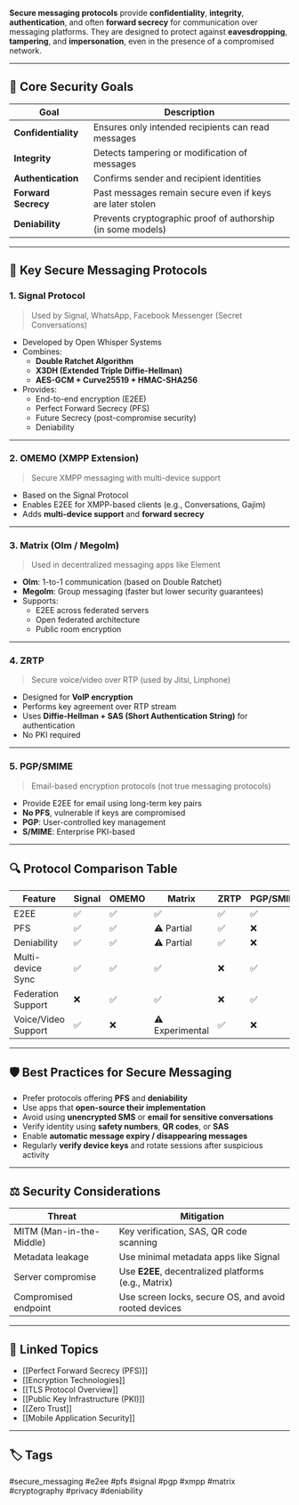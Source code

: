 **Secure messaging protocols** provide **confidentiality**, **integrity**, **authentication**, and often **forward secrecy** for communication over messaging platforms. They are designed to protect against **eavesdropping**, **tampering**, and **impersonation**, even in the presence of a compromised network.

---

## 🎯 Core Security Goals

| Goal               | Description                                                 |
|--------------------|-------------------------------------------------------------|
| **Confidentiality**| Ensures only intended recipients can read messages          |
| **Integrity**      | Detects tampering or modification of messages               |
| **Authentication** | Confirms sender and recipient identities                    |
| **Forward Secrecy**| Past messages remain secure even if keys are later stolen   |
| **Deniability**    | Prevents cryptographic proof of authorship (in some models) |

---

## 🔐 Key Secure Messaging Protocols

### 1. **Signal Protocol**
> Used by Signal, WhatsApp, Facebook Messenger (Secret Conversations)

- Developed by Open Whisper Systems
- Combines:
  - **Double Ratchet Algorithm**
  - **X3DH (Extended Triple Diffie-Hellman)**
  - **AES-GCM + Curve25519 + HMAC-SHA256**
- Provides:
  - End-to-end encryption (E2EE)
  - Perfect Forward Secrecy (PFS)
  - Future Secrecy (post-compromise security)
  - Deniability

---

### 2. **OMEMO (XMPP Extension)**
> Secure XMPP messaging with multi-device support

- Based on the Signal Protocol
- Enables E2EE for XMPP-based clients (e.g., Conversations, Gajim)
- Adds **multi-device support** and **forward secrecy**

---

### 3. **Matrix (Olm / Megolm)**
> Used in decentralized messaging apps like Element

- **Olm**: 1-to-1 communication (based on Double Ratchet)
- **Megolm**: Group messaging (faster but lower security guarantees)
- Supports:
  - E2EE across federated servers
  - Open federated architecture
  - Public room encryption

---

### 4. **ZRTP**
> Secure voice/video over RTP (used by Jitsi, Linphone)

- Designed for **VoIP encryption**
- Performs key agreement over RTP stream
- Uses **Diffie-Hellman + SAS (Short Authentication String)** for authentication
- No PKI required

---

### 5. **PGP/SMIME**
> Email-based encryption protocols (not true messaging protocols)

- Provide E2EE for email using long-term key pairs
- **No PFS**, vulnerable if keys are compromised
- **PGP**: User-controlled key management
- **S/MIME**: Enterprise PKI-based

---

## 🔍 Protocol Comparison Table

| Feature             | Signal | OMEMO | Matrix | ZRTP  | PGP/SMIME |
|---------------------|--------|--------|--------|-------|-----------|
| E2EE                | ✅     | ✅     | ✅     | ✅    | ✅        |
| PFS                 | ✅     | ✅     | ⚠️ Partial | ✅    | ❌        |
| Deniability         | ✅     | ✅     | ⚠️ Partial | ✅    | ❌        |
| Multi-device Sync   | ✅     | ✅     | ✅     | ❌    | ✅        |
| Federation Support  | ❌     | ✅     | ✅     | ❌    | ✅        |
| Voice/Video Support | ✅     | ❌     | ⚠️ Experimental | ✅ | ❌       |

---

## 🛡️ Best Practices for Secure Messaging

- Prefer protocols offering **PFS** and **deniability**
- Use apps that **open-source their implementation**
- Avoid using **unencrypted SMS** or **email for sensitive conversations**
- Verify identity using **safety numbers**, **QR codes**, or **SAS**
- Enable **automatic message expiry / disappearing messages**
- Regularly **verify device keys** and rotate sessions after suspicious activity

---

## ⚖️ Security Considerations

| Threat                  | Mitigation                                                 |
|-------------------------|------------------------------------------------------------|
| MITM (Man-in-the-Middle)| Key verification, SAS, QR code scanning                    |
| Metadata leakage        | Use minimal metadata apps like Signal                      |
| Server compromise       | Use **E2EE**, decentralized platforms (e.g., Matrix)       |
| Compromised endpoint    | Use screen locks, secure OS, and avoid rooted devices      |

---

## 🔗 Linked Topics

- [[Perfect Forward Secrecy (PFS)]]
- [[Encryption Technologies]]
- [[TLS Protocol Overview]]
- [[Public Key Infrastructure (PKI)]]
- [[Zero Trust]]
- [[Mobile Application Security]]

---

## 🏷 Tags

#secure_messaging #e2ee #pfs #signal #pgp #xmpp #matrix #cryptography #privacy #deniability
